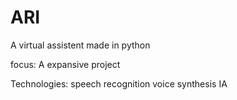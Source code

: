 # ARI
 A virtual assistent made in python

focus:
A expansive project

Technologies:
speech recognition
voice synthesis
IA
